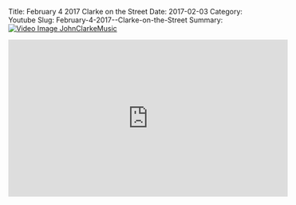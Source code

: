 Title: February 4 2017  Clarke on the Street
Date: 2017-02-03
Category: Youtube
Slug: February-4-2017--Clarke-on-the-Street
Summary: <a href="/February-4-2017--Clarke-on-the-Street.html"><img src="https://i.ytimg.com/vi/qllgdFoqCXk/hqdefault.jpg" alt="Video Image JohnClarkeMusic"></a>

<iframe width="560" height="315" src="https://www.youtube.com/embed/qllgdFoqCXk" title="YouTube video player" frameborder="0" allow="accelerometer; autoplay; clipboard-write; encrypted-media; gyroscope; picture-in-picture" allowfullscreen></iframe>

